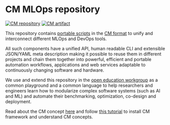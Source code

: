 # CM MLOps repository 

[![CM repository](https://img.shields.io/badge/Collective%20Mind-compatible-blue)](https://github.com/mlcommons/ck/tree/master/cm)
[![CM artifact](https://img.shields.io/badge/Artifact-automated%20and%20reusable-blue)](https://github.com/mlcommons/ck/tree/master/cm)

This repository contains [portable scripts](https://github.com/mlcommons/ck/tree/master/cm-mlops/script) 
in the [CM format](https://github.com/mlcommons/ck) to unify and interconnect 
different MLOps and DevOps tools.

All such components have a unified API, human readable CLI and extensible JSON/YAML meta description
making it possible to reuse them in different projects and chain them together 
into powerful, efficient and portable automation workflows, applications and web services
adaptable to continuously changing software and hardware.

We use and extend this repository in the [open education workgroup](../docs/mlperf-education-workgroup.md) 
as a common playground and a common language to help researchers and engineers
learn how to modularize complex software systems (such as AI and ML) 
and automate their benchmarking, optimization, co-design and deployment.

Read about the CM concept [here](https://github.com/mlcommons/ck) 
and follow [this tutorial](../cm/docs/tutorial-scripts.md) 
to install CM framework and understand CM concepts.
